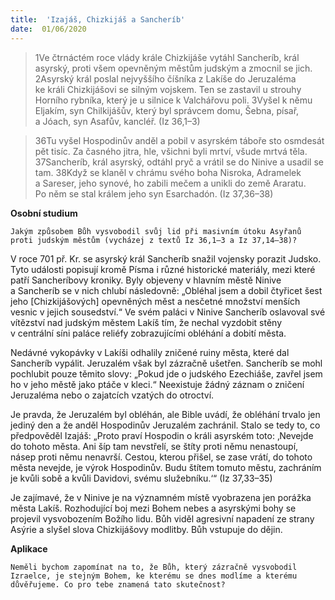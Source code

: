 ```yaml
---
title:  'Izajáš, Chizkijáš a Sancheríb'
date:  01/06/2020
---
```


> <p></p>
> 1Ve čtrnáctém roce vlády krále Chizkijáše vytáhl Sancheríb, král asyrský, proti všem opevněným městům judským a zmocnil se jich. 2Asyrský král poslal nejvyššího číšníka z Lakíše do Jeruzaléma ke králi Chizkijášovi se silným vojskem. Ten se zastavil u strouhy Horního rybníka, který je u silnice k Valchářovu poli. 3Vyšel k němu Eljakím, syn Chilkijášův, který byl správcem domu, Šebna, písař, a Jóach, syn Asafův, kancléř. (Iz 36,1–3)

> <p></p>
> 36Tu vyšel Hospodinův anděl a pobil v asyrském táboře sto osmdesát pět tisíc. Za časného jitra, hle, všichni byli mrtví, všude mrtvá těla. 37Sancheríb, král asyrský, odtáhl pryč a vrátil se do Ninive a usadil se tam. 38Když se klaněl v chrámu svého boha Nisroka, Adramelek a Sareser, jeho synové, ho zabili mečem a unikli do země Araratu. Po něm se stal králem jeho syn Esarchadón. (Iz 37,36–38)

**Osobní studium**

`Jakým způsobem Bůh vysvobodil svůj lid při masivním útoku Asyřanů proti judským městům (vycházej z textů Iz 36,1–3 a Iz 37,14–38)?`

V roce 701 př. Kr. se asyrský král Sancheríb snažil vojensky porazit Judsko. Tyto události popisují kromě Písma i různé historické materiály, mezi které patří Sancheríbovy kroniky. Byly objeveny v hlavním městě Ninive a Sancheríb se v nich chlubí následovně: „Obléhal jsem a dobil čtyřicet šest jeho [Chizkijášových] opevněných měst a nesčetné množství menších vesnic v jejich sousedství.“ Ve svém paláci v Ninive Sancheríb oslavoval své vítězství nad judským městem Lakíš tím, že nechal vyzdobit stěny v centrální síni paláce reliéfy zobrazujícími obléhání a dobití města.

Nedávné vykopávky v Lakíši odhalily zničené ruiny města, které dal Sancheríb vypálit. Jeruzalém však byl zázračně ušetřen. Sancheríb se mohl pochlubit pouze těmito slovy: „Pokud jde o judského Ezechiáše, zavřel jsem ho v jeho městě jako ptáče v kleci.“ Neexistuje žádný záznam o zničení Jeruzaléma nebo o zajatcích vzatých do otroctví.

Je pravda, že Jeruzalém byl obléhán, ale Bible uvádí, že obléhání trvalo jen jediný den a že anděl Hospodinův Jeruzalém zachránil. Stalo se tedy to, co předpověděl Izajáš: „Proto praví Hospodin o králi asyrském toto: ‚Nevejde do tohoto města. Ani šíp tam nevstřelí, se štíty proti němu nenastoupí, násep proti němu nenavrší. Cestou, kterou přišel, se zase vrátí, do tohoto města nevejde, je výrok Hospodinův. Budu štítem tomuto městu, zachráním je kvůli sobě a kvůli Davidovi, svému služebníku.‘“ (Iz 37,33–35)

Je zajímavé, že v Ninive je na významném místě vyobrazena jen porážka města Lakíš. Rozhodující boj mezi Bohem nebes a asyrskými bohy se projevil vysvobozením Božího lidu. Bůh viděl agresivní napadení ze strany Asýrie a slyšel slova Chizkijášovy modlitby. Bůh vstupuje do dějin.

**Aplikace**

`Neměli bychom zapomínat na to, že Bůh, který zázračně vysvobodil Izraelce, je stejným Bohem, ke kterému se dnes modlíme a kterému důvěřujeme. Co pro tebe znamená tato skutečnost?`